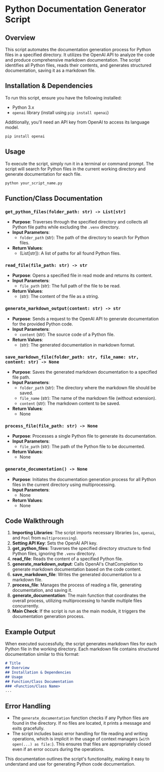# Python Documentation Generator Script

## Overview
This script automates the documentation generation process for Python files in a specified directory. It utilizes the OpenAI API to analyze the code and produce comprehensive markdown documentation. The script identifies all Python files, reads their contents, and generates structured documentation, saving it as a markdown file.

## Installation & Dependencies
To run this script, ensure you have the following installed:
- Python 3.x
- `openai` library (install using `pip install openai`)

Additionally, you'll need an API key from OpenAI to access its language model.

```bash
pip install openai
```

## Usage
To execute the script, simply run it in a terminal or command prompt. The script will search for Python files in the current working directory and generate documentation for each file.

```bash
python your_script_name.py
```

## Function/Class Documentation

### `get_python_files(folder_path: str) -> List[str]`
- **Purpose**: Traverses through the specified directory and collects all Python file paths while excluding the `.venv` directory.
- **Input Parameters**:
  - `folder_path` (str): The path of the directory to search for Python files.
- **Return Values**:
  - (List[str]): A list of paths for all found Python files.

### `read_file(file_path: str) -> str`
- **Purpose**: Opens a specified file in read mode and returns its content.
- **Input Parameters**:
  - `file_path` (str): The full path of the file to be read.
- **Return Values**:
  - (str): The content of the file as a string.

### `generate_markdown_output(content: str) -> str`
- **Purpose**: Sends a request to the OpenAI API to generate documentation for the provided Python code.
- **Input Parameters**:
  - `content` (str): The source code of a Python file.
- **Return Values**:
  - (str): The generated documentation in markdown format.

### `save_markdown_file(folder_path: str, file_name: str, content: str) -> None`
- **Purpose**: Saves the generated markdown documentation to a specified file path.
- **Input Parameters**:
  - `folder_path` (str): The directory where the markdown file should be saved.
  - `file_name` (str): The name of the markdown file (without extension).
  - `content` (str): The markdown content to be saved.
- **Return Values**:
  - None

### `process_file(file_path: str) -> None`
- **Purpose**: Processes a single Python file to generate its documentation.
- **Input Parameters**:
  - `file_path` (str): The path of the Python file to be documented.
- **Return Values**:
  - None

### `generate_documentation() -> None`
- **Purpose**: Initiates the documentation generation process for all Python files in the current directory using multiprocessing.
- **Input Parameters**:
  - None
- **Return Values**:
  - None

## Code Walkthrough
1. **Importing Libraries**: The script imports necessary libraries (`os`, `openai`, and `Pool` from `multiprocessing`).
2. **Setting API Key**: Sets the OpenAI API key.
3. **get_python_files**: Traverses the specified directory structure to find Python files, ignoring the `.venv` directory.
4. **read_file**: Reads the content of a specified Python file.
5. **generate_markdown_output**: Calls OpenAI's ChatCompletion to generate markdown documentation based on the code content.
6. **save_markdown_file**: Writes the generated documentation to a markdown file.
7. **process_file**: Manages the process of reading a file, generating documentation, and saving it.
8. **generate_documentation**: The main function that coordinates the overall process, utilizing multiprocessing to handle multiple files concurrently.
9. **Main Check**: If the script is run as the main module, it triggers the documentation generation process.

## Example Output
When executed successfully, the script generates markdown files for each Python file in the working directory. Each markdown file contains structured documentation similar to this format:

```markdown
# Title
## Overview
## Installation & Dependencies
## Usage
## Function/Class Documentation
### <Function/Class Name>
...
```

## Error Handling
- The `generate_documentation` function checks if any Python files are found in the directory. If no files are located, it prints a message and exits gracefully.
- The script includes basic error handling for file reading and writing operations, which is implicit in the usage of context managers (`with open(...) as file:`). This ensures that files are appropriately closed even if an error occurs during the operations. 

This documentation outlines the script's functionality, making it easy to understand and use for generating Python code documentation.
